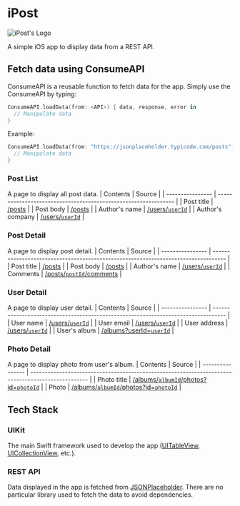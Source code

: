 # iPost

![iPost's Logo](https://user-images.githubusercontent.com/64721275/138050824-9007ed9e-d8eb-4449-8837-a4bb1fcdbecb.png)

A simple iOS app to display data from a REST API.

## Fetch data using ConsumeAPI
ConsumeAPI is a reusable function to fetch data for the app. Simply use the ConsumeAPI by typing:
```swift
ConsumeAPI.loadData(from: <API>) { data, response, error in
  // Manipulate data
}
```

Example:
```swift
ConsumeAPI.loadData(from: "https://jsonplaceholder.typicode.com/posts") { data, response, error in
  // Manipulate data
}
```

### Post List
A page to display all post data.
| Contents         | Source                                                          |
| ---------------- | --------------------------------------------------------------- |
| Post title       | [/posts](https://jsonplaceholder.typicode.com/posts)            |
| Post body        | [/posts](https://jsonplaceholder.typicode.com/posts)            |
| Author's name    | [/users/`userId`](https://jsonplaceholder.typicode.com/users/1) |
| Author's company | [/users/`userId`](https://jsonplaceholder.typicode.com/users/1) |

### Post Detail
A page to display post detail.
| Contents         | Source                                                                             |
| ---------------- | ---------------------------------------------------------------------------------- |
| Post title       | [/posts](https://jsonplaceholder.typicode.com/posts)                               |
| Post body        | [/posts](https://jsonplaceholder.typicode.com/posts)                               |
| Author's name    | [/users/`userId`](https://jsonplaceholder.typicode.com/users/1)                    |
| Comments         | [/posts/`postId`/comments](https://jsonplaceholder.typicode.com/posts/1/comments)  |

### User Detail
A page to display user detail.
| Contents         | Source                                                                             |
| ---------------- | ---------------------------------------------------------------------------------- |
| User name        | [/users/`userId`](https://jsonplaceholder.typicode.com/users/1)                    |
| User email       | [/users/`userId`](https://jsonplaceholder.typicode.com/users/1)                    |
| User address     | [/users/`userId`](https://jsonplaceholder.typicode.com/users/1)                    |
| User's album     | [/albums?userId=`userId`](https://jsonplaceholder.typicode.com/albums?userId=1)    |

### Photo Detail
A page to display photo from user's album.
| Contents         | Source                                                                                             |
| ---------------- | -------------------------------------------------------------------------------------------------- |
| Photo title      | [/albums/`albumId`/photos?id=`photoId`](https://jsonplaceholder.typicode.com/albums/1/photos?id=1) |
| Photo            | [/albums/`albumId`/photos?id=`photoId`](https://jsonplaceholder.typicode.com/albums/1/photos?id=1) |

## Tech Stack
### UIKit
The main Swift framework used to develop the app ([UITableView](https://developer.apple.com/documentation/uikit/uitableview), [UICollectionView](https://developer.apple.com/documentation/uikit/uicollectionview), etc.).

### REST API
Data displayed in the app is fetched from [JSONPlaceholder](https://jsonplaceholder.typicode.com/). There are no particular library used to fetch the data to avoid dependencies.
